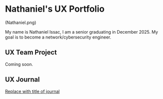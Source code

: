 # Nathaniel's UX Portfolio

(Nathaniel.png)

My name is Nathaniel Issac, I am a senior graduating in December 2025. My goal is to become a network/cybersecurity engineer. 

## UX Team Project

Coming soon.

## UX Journal

[Replace with title of journal](journal/)
